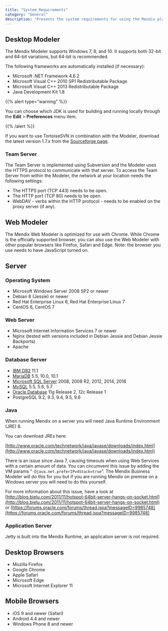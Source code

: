 ```yaml
---
title: "System Requirements"
category: "General"
description: "Presents the system requirements for using the Mendix platform."
---
```


## Desktop Modeler

The Mendix Modeler supports Windows 7, 8, and 10. It supports both 32-bit and 64-bit variations, but 64-bit is recommended.

The following frameworks are automatically installed (if necessary):

* Microsoft .NET Framework 4.6.2
* Microsoft Visual C++ 2010 SP1 Redistributable Package
* Microsoft Visual C++ 2013 Redistributable Package
* Java Development Kit 1.8

{{% alert type="warning" %}}

You can choose which JDK is used for building and running locally through the **Edit** > **Preferences** menu item.

{{% /alert %}}

If you want to use TortoiseSVN in combination with the Modeler, download the latest version 1.7.x from the [Sourceforge page](http://sourceforge.net/projects/tortoisesvn/files/?source=navbar).

### Team Server

The Team Server is implemented using Subversion and the Modeler uses the HTTPS protocol to communicate with that server. To access the Team Server from within the Modeler, the network at your location needs the following settings:

* The HTTPS port (TCP 443) needs to be open.
* The HTTP port (TCP 80) needs to be open.
* WebDAV - verbs within the HTTP protocol - needs to be enabled on the proxy server (if any).

## Web Modeler

The Mendix Web Modeler is optimized for use with Chrome. While Chrome is the officially supported browser, you can also use the Web Modeler with other popular browsers like Firefox, Safari and Edge. Note: the browser you use needs to have JavaScript turned on.

## Server

### Operating System

* Microsoft Windows Server 2008 SP2 or newer
* Debian 8 (Jessie) or newer
* Red Hat Enterprise Linux 6, Red Hat Enterprise Linux 7
* CentOS 6, CentOS 7

### Web Server

* Microsoft Internet Information Services 7 or newer
* Nginx (tested with versions included in Debian Jessie and Debian Jessie Backports)
* Apache

### Database Server

* [IBM DB2](db2) 11.1
* [MariaDB](mysql) 5.5, 10.0, 10.1
* [Microsoft SQL Server](/deployment/on-premises/mendix-on-windows-microsoft-sql-server) 2008, 2008 R2, 2012, 2014, 2016
* [MySQL](mysql) 5.5, 5.6, 5.7
* [Oracle Database](oracle) 11g Release 2, 12c Release 1
* PostgreSQL 9.2, 9.3, 9.4, 9.5, 9.6

### Java

When running Mendix on a server you will need Java Runtime Environment (JRE) 8.

You can download JREs here:

[http://www.oracle.com/technetwork/java/javase/downloads/index.html](http://www.oracle.com/technetwork/java/javase/downloads/index.html)

There is an issue since Java 7, causing timeouts when using Web Services with a certain amount of data. You can circumvent this issue by adding the VM params "`-Djava.net.preferIPv4Stack=true`". The Mendix Business Modeler will do this for you but if you are running Mendix on premise on a Windows server you will need to do this yourself.

For more information about this issue, have a look at [http://blog.bielu.com/2011/11/hotspot-64bit-server-hangs-on-socket.html](http://blog.bielu.com/2011/11/hotspot-64bit-server-hangs-on-socket.html) or [https://forums.oracle.com/forums/thread.jspa?messageID=9985748](https://forums.oracle.com/forums/thread.jspa?messageID=9985748)

### Application Server

Jetty is built into the Mendix Runtime, an application server is not required.

## Desktop Browsers

* Mozilla Firefox 
* Google Chrome
* Apple Safari
* Microsoft Edge
* Microsoft Internet Explorer 11

## Mobile Browsers

* iOS 9 and newer (Safari)
* Android 4.4 and newer
* Windows Phone 8 and newer
